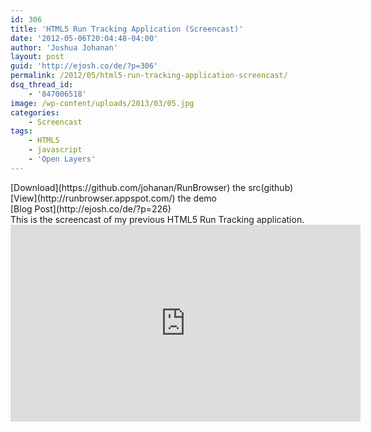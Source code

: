 ```yaml
---
id: 306
title: 'HTML5 Run Tracking Application (Screencast)'
date: '2012-05-06T20:04:48-04:00'
author: 'Joshua Johanan'
layout: post
guid: 'http://ejosh.co/de/?p=306'
permalink: /2012/05/html5-run-tracking-application-screencast/
dsq_thread_id:
    - '847006518'
image: /wp-content/uploads/2013/03/05.jpg
categories:
    - Screencast
tags:
    - HTML5
    - javascript
    - 'Open Layers'
---
```


<div class="action-button">[Download](https://github.com/johanan/RunBrowser) the src(github)</div><div class="action-button">[View](http://runbrowser.appspot.com/) the demo</div><div class="action-button">[Blog Post](http://ejosh.co/de/?p=226)</div>This is the screencast of my previous HTML5 Run Tracking application.  
<iframe allowfullscreen="" frameborder="0" height="315" loading="lazy" src="http://www.youtube.com/embed/OVgjGA_8Rfo?hd=1" width="560"></iframe>